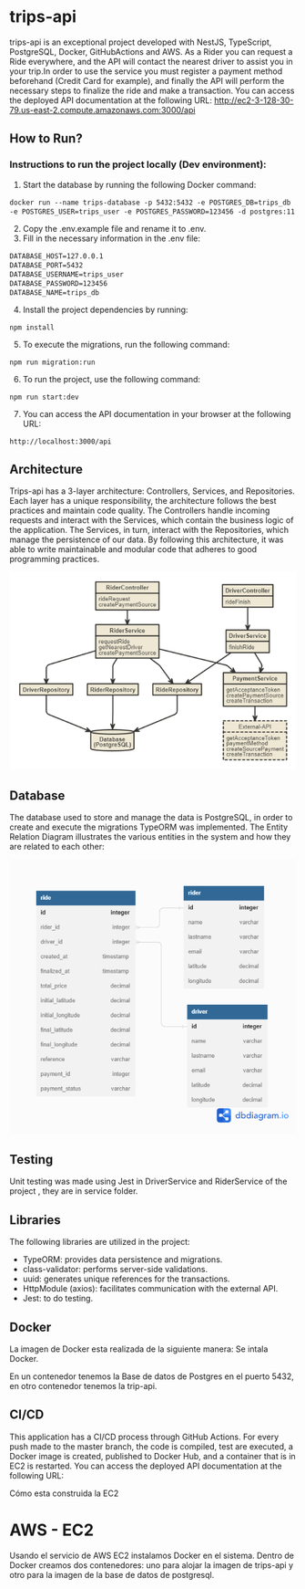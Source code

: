 # trips-api

trips-api is an exceptional project developed with NestJS, TypeScript, PostgreSQL, Docker, GitHubActions and AWS. As a Rider you can request a Ride everywhere, and the API will contact the nearest driver to assist you in your trip.In order to use the service you must register a payment method beforehand (Credit Card for example), and finally the API will perform the necessary steps to finalize the ride and make a transaction. You can access the deployed API documentation at the following URL: http://ec2-3-128-30-79.us-east-2.compute.amazonaws.com:3000/api 

## How to Run?

### Instructions to run the project locally (Dev environment):
1. Start the database by running the following Docker command:
```
docker run --name trips-database -p 5432:5432 -e POSTGRES_DB=trips_db -e POSTGRES_USER=trips_user -e POSTGRES_PASSWORD=123456 -d postgres:11
```
2. Copy the .env.example file and rename it to .env.
3. Fill in the necessary information in the .env file:
```
DATABASE_HOST=127.0.0.1
DATABASE_PORT=5432
DATABASE_USERNAME=trips_user
DATABASE_PASSWORD=123456
DATABASE_NAME=trips_db
```
4. Install the project dependencies by running:
```
npm install
```
5. To execute the migrations, run the following command:
```
npm run migration:run
```
6. To run the project, use the following command:
```
npm run start:dev
```
7. You can access the API documentation in your browser at the following URL:
```
http://localhost:3000/api
```


## Architecture
Trips-api has a 3-layer architecture: Controllers, Services, and Repositories. Each layer has a unique responsibility, the architecture follows the best practices and maintain code quality. The Controllers handle incoming requests and interact with the Services, which contain the business logic of the application. The Services, in turn, interact with the Repositories, which manage the persistence of our data. By following this architecture, it was able to write maintainable and modular code that adheres to good programming practices.

![3 layer Architecture](./docs/ARCHITECTURE.png)

## Database

The database used to store and manage the data is PostgreSQL, in order to create and execute the migrations TypeORM was implemented. The Entity Relation Diagram illustrates the various entities in the system and how they are related to each other:

![Entitiy Relation Diagram](./docs/ERD.png)

## Testing

Unit testing was made using Jest in DriverService and RiderService of the project , they are in service folder.

## Libraries

The following libraries are utilized in the project:

- TypeORM: provides data persistence and migrations.
- class-validator: performs server-side validations.
- uuid: generates unique references for the transactions.
- HttpModule (axios): facilitates communication with the external API.
- Jest: to do testing.


## Docker

La imagen de Docker esta realizada de la siguiente manera:
Se intala Docker.

En un contenedor tenemos la Base de datos de Postgres en el puerto 5432, en otro contenedor tenemos la trip-api.



## CI/CD
This application has a CI/CD process through GitHub Actions. For every push made to the master branch, the code is compiled, test are executed, a Docker image is created, published to Docker Hub, and a container that is in EC2 is restarted. You can access the deployed API documentation at the following URL:

Cómo esta construida la EC2



# AWS - EC2
Usando el servicio de AWS EC2 instalamos Docker en el sistema.
Dentro de Docker creamos dos contenedores: uno para alojar la imagen de trips-api y otro para la imagen de la base de datos de postgresql. 
